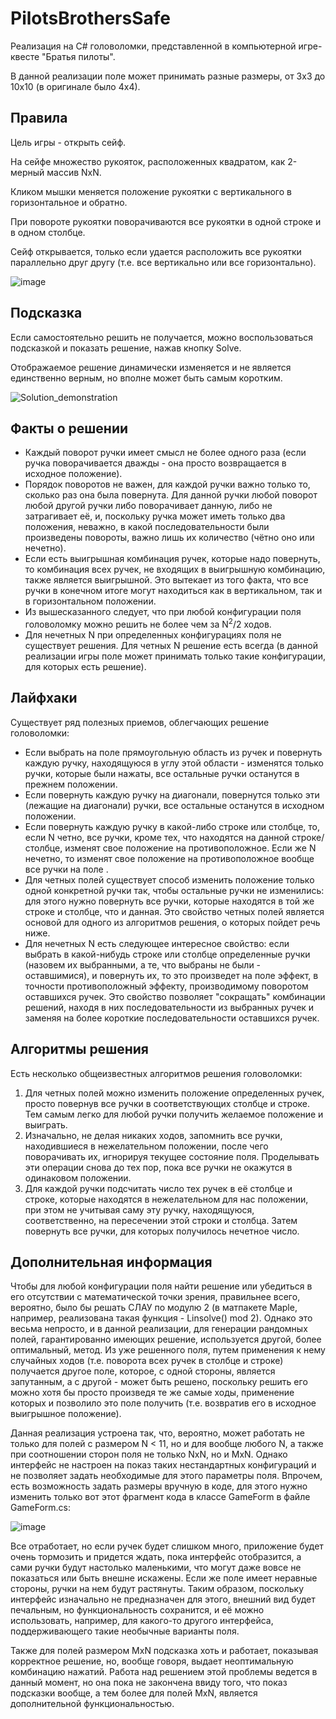 # PilotsBrothersSafe

Реализация на C# головоломки, представленной в компьютерной игре-квесте "Братья пилоты".

В данной реализации поле может принимать разные размеры, от 3x3 до 10x10 (в оригинале было 4x4).



## Правила

Цель игры - открыть сейф.

На сейфе множество рукояток, расположенных квадратом, как 2-мерный массив NxN.

Кликом мышки меняется положение рукоятки с вертикального в горизонтальное и обратно.

При повороте рукоятки поворачиваются все рукоятки в одной строке и в одном столбце. 

Сейф открывается, только если удается расположить все рукоятки параллельно друг другу (т.е. все вертикально или все горизонтально).

![image](https://user-images.githubusercontent.com/47988040/193587972-e00fc185-3850-4dff-9cba-458237e9990c.png)



## Подсказка

Если самостоятельно решить не получается, можно воспользоваться подсказкой и показать решение, нажав кнопку Solve. 

Отображаемое решение динамически изменяется и не является единственно верным, но вполне может быть самым коротким.

![Solution_demonstration](https://user-images.githubusercontent.com/47988040/193585157-58efc9a0-63b9-4750-9f2a-85c5ac09bd66.png)



## Факты о решении

* Каждый поворот ручки имеет смысл не более одного раза (если ручка поворачивается дважды - она просто возвращается в исходное положение).
* Порядок поворотов не важен, для каждой ручки важно только то, сколько раз она была повернута. Для данной ручки любой поворот любой другой ручки либо поворачивает данную, либо не затрагивает её, и, поскольку ручка может иметь только два положения, неважно, в какой последовательности были произведены повороты, важно лишь их количество (чётно оно или нечетно). 
* Если есть выигрышная комбинация ручек, которые надо повернуть, то комбинация всех ручек, не входящих в выигрышную комбинацию, также является выигрышной. Это вытекает из того факта, что все ручки в конечном итоге могут находиться как в вертикальном, так и в горизонтальном положении.
* Из вышесказанного следует, что при любой конфигурации поля головоломку можно решить не более чем за N<sup>2</sup>/2 ходов.
* Для нечетных N при определенных конфигурациях поля не существует решения. Для четных N решение есть всегда (в данной реализации игры поле может принимать только такие конфигурации, для которых есть решение).



## Лайфхаки

Существует ряд полезных приемов, облегчающих решение головоломки:
* Если выбрать на поле прямоугольную область из ручек и повернуть каждую ручку, находящуюся в углу этой области - изменятся только ручки, которые были нажаты, все остальные ручки останутся в прежнем положении.
* Если повернуть каждую ручку на диагонали, повернутся только эти (лежащие на диагонали) ручки, все остальные останутся в исходном положении.
* Если повернуть каждую ручку в какой-либо строке или столбце, то, если N четно, все ручки, кроме тех, что находятся на данной строке/столбце, изменят свое положение на противоположное. Если же N нечетно, то изменят свое положение на противоположное вообще все ручки на поле .
* Для четных полей существует способ изменить положение только одной конкретной ручки так, чтобы остальные ручки не изменились: для этого нужно повернуть все ручки, которые находятся в той же строке и столбце, что и данная. Это свойство четных полей является основой для одного из алгоритмов решения, о которых пойдет речь ниже.
* Для нечетных N есть следующее интересное свойство: если выбрать в какой-нибудь строке или столбце определенные ручки (назовем их выбранными, а те, что выбраны не были - оставшимися), и повернуть их, то это произведет на поле эффект, в точности противоположный эффекту, производимому поворотом оставшихся ручек. Это свойство позволяет "сокращать" комбинации решений, находя в них последовательности из выбранных ручек и заменяя на более короткие последовательности оставшихся ручек.  



## Алгоритмы решения

Есть несколько общеизвестных алгоритмов решения головоломки:

1. Для четных полей можно изменить положение определенных ручек, просто повернув все ручки в соответствующих столбце и строке. Тем самым легко для любой ручки получить желаемое положение и выиграть.
2. Изначально, не делая никаких ходов, запомнить все ручки, находившиеся в нежелательном положении, после чего поворачивать их, игнорируя текущее состояние поля. Проделывать эти операции снова до тех пор, пока все ручки не окажутся в одинаковом положении.
3. Для каждой ручки подсчитать число тех ручек в её столбце и строке, которые находятся в нежелательном для нас положении, при этом не учитывая саму эту ручку, находящуюся, соответственно, на пересечении этой строки и столбца. Затем повернуть все ручки, для которых получилось нечетное число. 
  


## Дополнительная информация 

Чтобы для любой конфигурации поля найти решение или убедиться в его отсутствии с математической точки зрения, правильнее всего, вероятно, было бы решать СЛАУ по модулю 2 (в матпакете Maple, например, реализована такая функция - Linsolve() mod 2). Однако это весьма непросто, и в данной реализации, для генерации рандомных полей, гарантированно имеющих решение, используется другой, более оптимальный, метод. Из уже решенного поля, путем применения к нему случайных ходов (т.е. поворота всех ручек в столбце и строке) получается другое поле, которое, с одной стороны, является запутанным, а с другой - может быть решено, поскольку решить его можно хотя бы просто произведя те же самые ходы, применение которых и позволило это поле получить (т.е. возвратив его в исходное выигрышное положение).

Данная реализация устроена так, что, вероятно, может работать не только для полей с размером N < 11, но и для вообще любого N, а также при соотношении сторон поля не только NxN, но и MxN. Однако интерфейс не настроен на показ таких нестандартных конфигураций и не позволяет задать необходимые для этого параметры поля. Впрочем, есть возможность задать размеры вручную в коде, для этого нужно изменить только вот этот фрагмент кода в классе GameForm в файле GameForm.cs:

![image](https://user-images.githubusercontent.com/47988040/193696024-31f91f5e-6fb3-43f1-a7e8-47059c9fbf03.png)

Все отработает, но если ручек будет слишком много, приложение будет очень тормозить и придется ждать, пока интерфейс отобразится, а сами ручки будут настолько маленькими, что могут даже вовсе не показаться или быть внешне искажены. Если же поле имеет неравные стороны, ручки на нем будут растянуты. Таким образом, поскольку интерфейс изначально не предназначен для этого, внешний вид будет печальным, но функциональность сохранится, и её можно использовать, например, для какого-то другого интерфейса, поддерживающего такие необычные варианты поля. 

Также для полей размером MxN подсказка хоть и работает, показывая корректное решение, но, вообще говоря, выдает неоптимальную комбинацию нажатий. Работа над решением этой проблемы ведется в данный момент, но она пока не закончена ввиду того, что показ подсказки вообще, а тем более для полей MxN, является дополнительной функциональностью.










